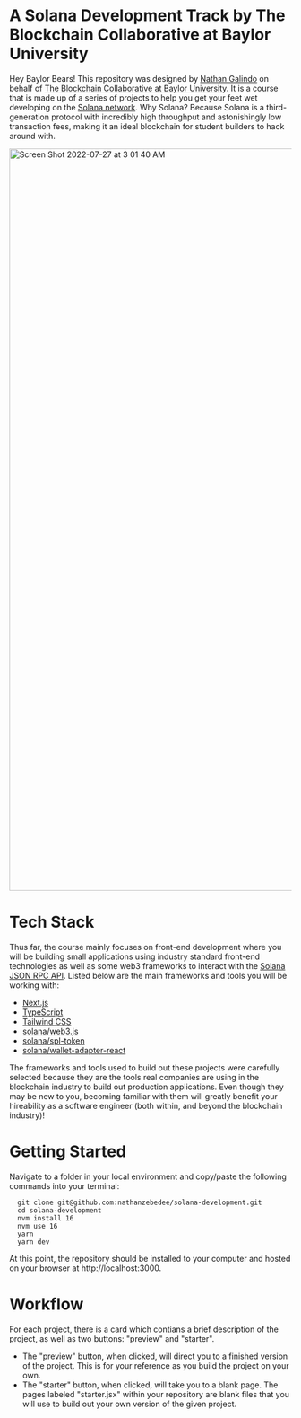 # A Solana Development Track by The Blockchain Collaborative at Baylor University
Hey Baylor Bears! This repository was designed by [Nathan Galindo](https://www.linkedin.com/in/nathan-galindo-840835195/) on behalf of [The Blockchain Collaborative at Baylor University](https://www.tbcollaborative.rocks/). It is a course that is made up of a series of projects to help you get your feet wet developing on the [Solana network](https://solana.com/). Why Solana? Because Solana is a third-generation protocol with incredibly high throughput and astonishingly low transaction fees, making it an ideal blockchain for student builders to hack around with.

<img width="1322" alt="Screen Shot 2022-07-27 at 3 01 40 AM" src="https://user-images.githubusercontent.com/85138723/181194513-e07bbc2a-97df-48ad-9194-fc8c2bd8cf39.png">

# Tech Stack
Thus far, the course mainly focuses on front-end development where you will be building small applications using industry standard front-end technologies as well as some web3 frameworks to interact with the [Solana JSON RPC API](https://docs.solana.com/developing/clients/jsonrpc-api?gclid=Cj0KCQjwxIOXBhCrARIsAL1QFCZyftNFV4i4Sygxkr6LdPazw2sLMPyhQbVqFID-yy8QSqf81dxJHUoaAk2ZEALw_wcB). Listed below are the main frameworks and tools you will be working with:

- [Next.js](https://nextjs.org/)
- [TypeScript](https://www.typescriptlang.org/)
- [Tailwind CSS](https://tailwindcss.com/)
- [solana/web3.js](https://solana-labs.github.io/solana-web3.js/)
- [solana/spl-token](https://solana-labs.github.io/solana-program-library/token/js/index.html)
- [solana/wallet-adapter-react](https://solana-labs.github.io/wallet-adapter/)

The frameworks and tools used to build out these projects were carefully selected because they are the tools real companies are using in the blockchain industry to build out production applications. Even though they may be new to you, becoming familiar with them will greatly benefit your hireability as a software engineer (both within, and beyond the blockchain industry)!

# Getting Started
Navigate to a folder in your local environment and copy/paste the following commands into your terminal:
```
  git clone git@github.com:nathanzebedee/solana-development.git
  cd solana-development
  nvm install 16
  nvm use 16
  yarn
  yarn dev
```
At this point, the repository should be installed to your computer and hosted on your browser at http://localhost:3000.

# Workflow
For each project, there is a card which contians a brief description of the project, as well as two buttons: "preview" and "starter". 
* The "preview" button, when clicked, will direct you to a finished version of the project. This is for your reference as you build the project on your own. 
* The "starter" button, when clicked, will take you to a blank page. The pages labeled "starter.jsx" within your repository are blank files that you will use to build out your own version of the given project.
